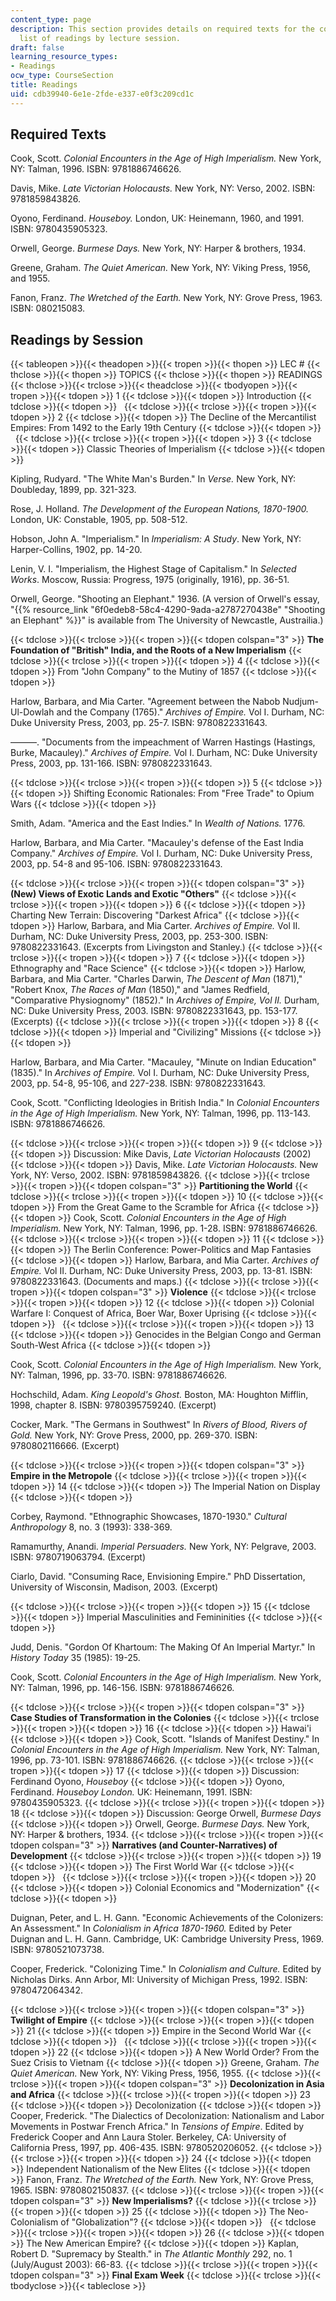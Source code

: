 ```yaml
---
content_type: page
description: This section provides details on required texts for the course and the
  list of readings by lecture session.
draft: false
learning_resource_types:
- Readings
ocw_type: CourseSection
title: Readings
uid: cdb39940-6e1e-2fde-e337-e0f3c209cd1c
---
```

## Required Texts

Cook, Scott. *Colonial Encounters in the Age of High Imperialism.* New York, NY: Talman, 1996. ISBN: 9781886746626.

Davis, Mike. *Late Victorian Holocausts.* New York, NY: Verso, 2002. ISBN: 9781859843826.

Oyono, Ferdinand. *Houseboy.* London, UK: Heinemann, 1960, and 1991. ISBN: 9780435905323.

Orwell, George. *Burmese Days.* New York, NY: Harper & brothers, 1934.

Greene, Graham. *The Quiet American.* New York, NY: Viking Press, 1956, and 1955.

Fanon, Franz. *The Wretched of the Earth.* New York, NY: Grove Press, 1963. ISBN: 080215083.

## Readings by Session

{{< tableopen >}}{{< theadopen >}}{{< tropen >}}{{< thopen >}}
LEC #
{{< thclose >}}{{< thopen >}}
TOPICS
{{< thclose >}}{{< thopen >}}
READINGS
{{< thclose >}}{{< trclose >}}{{< theadclose >}}{{< tbodyopen >}}{{< tropen >}}{{< tdopen >}}
1
{{< tdclose >}}{{< tdopen >}}
Introduction
{{< tdclose >}}{{< tdopen >}}
 
{{< tdclose >}}{{< trclose >}}{{< tropen >}}{{< tdopen >}}
2
{{< tdclose >}}{{< tdopen >}}
The Decline of the Mercantilist Empires: From 1492 to the Early 19th Century
{{< tdclose >}}{{< tdopen >}}
 
{{< tdclose >}}{{< trclose >}}{{< tropen >}}{{< tdopen >}}
3
{{< tdclose >}}{{< tdopen >}}
Classic Theories of Imperialism
{{< tdclose >}}{{< tdopen >}}

Kipling, Rudyard. "The White Man's Burden." In *Verse.* New York, NY: Doubleday, 1899, pp. 321-323.

Rose, J. Holland. *The Development of the European Nations, 1870-1900.* London, UK: Constable, 1905, pp. 508-512.

Hobson, John A. "Imperialism." In *Imperialism: A Study*. New York, NY: Harper-Collins, 1902, pp. 14-20.

Lenin, V. I. "Imperialism, the Highest Stage of Capitalism." In *Selected Works*. Moscow, Russia: Progress, 1975 (originally, 1916), pp. 36-51.

Orwell, George. "Shooting an Elephant." 1936. (A version of Orwell's essay, "{{% resource_link "6f0edeb8-58c4-4290-9ada-a2787270438e" "Shooting an Elephant" %}}" is available from The University of Newcastle, Austrailia.)

{{< tdclose >}}{{< trclose >}}{{< tropen >}}{{< tdopen colspan="3" >}}
**The Foundation of "British" India, and the Roots of a New Imperialism**
{{< tdclose >}}{{< trclose >}}{{< tropen >}}{{< tdopen >}}
4
{{< tdclose >}}{{< tdopen >}}
From "John Company" to the Mutiny of 1857
{{< tdclose >}}{{< tdopen >}}

Harlow, Barbara, and Mia Carter. "Agreement between the Nabob Nudjum-Ul-Dowlah and the Company (1765)." *Archives of Empire.* Vol I. Durham, NC: Duke University Press, 2003, pp. 25-7. ISBN: 9780822331643.

———. "Documents from the impeachment of Warren Hastings (Hastings, Burke, Macauley)." *Archives of Empire.* Vol I. Durham, NC: Duke University Press, 2003, pp. 131-166. ISBN: 9780822331643.

{{< tdclose >}}{{< trclose >}}{{< tropen >}}{{< tdopen >}}
5
{{< tdclose >}}{{< tdopen >}}
Shifting Economic Rationales: From "Free Trade" to Opium Wars
{{< tdclose >}}{{< tdopen >}}

Smith, Adam. "America and the East Indies." In *Wealth of Nations.* 1776.

Harlow, Barbara, and Mia Carter. "Macauley's defense of the East India Company." *Archives of Empire.* Vol I. Durham, NC: Duke University Press, 2003, pp. 54-8 and 95-106. ISBN: 9780822331643.

{{< tdclose >}}{{< trclose >}}{{< tropen >}}{{< tdopen colspan="3" >}}
**(New) Views of Exotic Lands and Exotic "Others"**
{{< tdclose >}}{{< trclose >}}{{< tropen >}}{{< tdopen >}}
6
{{< tdclose >}}{{< tdopen >}}
Charting New Terrain: Discovering "Darkest Africa"
{{< tdclose >}}{{< tdopen >}}
Harlow, Barbara, and Mia Carter. *Archives of Empire.* Vol II. Durham, NC: Duke University Press, 2003, pp. 253-300. ISBN: 9780822331643. (Excerpts from Livingston and Stanley.)
{{< tdclose >}}{{< trclose >}}{{< tropen >}}{{< tdopen >}}
7
{{< tdclose >}}{{< tdopen >}}
Ethnography and "Race Science"
{{< tdclose >}}{{< tdopen >}}
Harlow, Barbara, and Mia Carter. "Charles Darwin, *The Descent of Man* (1871)," "Robert Knox, *The Races of Man* (1850)," and "James Redfield, "Comparative Physiognomy" (1852)." In *Archives of Empire, Vol II.* Durham, NC: Duke University Press, 2003. ISBN: 9780822331643, pp. 153-177. (Excerpts)
{{< tdclose >}}{{< trclose >}}{{< tropen >}}{{< tdopen >}}
8
{{< tdclose >}}{{< tdopen >}}
Imperial and "Civilizing" Missions
{{< tdclose >}}{{< tdopen >}}

Harlow, Barbara, and Mia Carter. "Macauley, "Minute on Indian Education" (1835)." In *Archives of Empire.* Vol I. Durham, NC: Duke University Press, 2003, pp. 54-8, 95-106, and 227-238. ISBN: 9780822331643.

Cook, Scott. "Conflicting Ideologies in British India." In *Colonial Encounters in the Age of High Imperialism.* New York, NY: Talman, 1996, pp. 113-143. ISBN: 9781886746626.

{{< tdclose >}}{{< trclose >}}{{< tropen >}}{{< tdopen >}}
9
{{< tdclose >}}{{< tdopen >}}
Discussion: Mike Davis, *Late Victorian Holocausts* (2002)
{{< tdclose >}}{{< tdopen >}}
Davis, Mike. *Late Victorian Holocausts.* New York, NY: Verso, 2002. ISBN: 9781859843826.
{{< tdclose >}}{{< trclose >}}{{< tropen >}}{{< tdopen colspan="3" >}}
**Partitioning the World**
{{< tdclose >}}{{< trclose >}}{{< tropen >}}{{< tdopen >}}
10
{{< tdclose >}}{{< tdopen >}}
From the Great Game to the Scramble for Africa
{{< tdclose >}}{{< tdopen >}}
Cook, Scott. *Colonial Encounters in the Age of High Imperialism.* New York, NY: Talman, 1996, pp. 1-28. ISBN: 9781886746626.
{{< tdclose >}}{{< trclose >}}{{< tropen >}}{{< tdopen >}}
11
{{< tdclose >}}{{< tdopen >}}
The Berlin Conference: Power-Politics and Map Fantasies
{{< tdclose >}}{{< tdopen >}}
Harlow, Barbara, and Mia Carter. *Archives of Empire.* Vol II. Durham, NC: Duke University Press, 2003, pp. 13-81. ISBN: 9780822331643. (Documents and maps.)
{{< tdclose >}}{{< trclose >}}{{< tropen >}}{{< tdopen colspan="3" >}}
**Violence**
{{< tdclose >}}{{< trclose >}}{{< tropen >}}{{< tdopen >}}
12
{{< tdclose >}}{{< tdopen >}}
Colonial Warfare I: Conquest of Africa, Boer War, Boxer Uprising
{{< tdclose >}}{{< tdopen >}}
 
{{< tdclose >}}{{< trclose >}}{{< tropen >}}{{< tdopen >}}
13
{{< tdclose >}}{{< tdopen >}}
Genocides in the Belgian Congo and German South-West Africa
{{< tdclose >}}{{< tdopen >}}

Cook, Scott. *Colonial Encounters in the Age of High Imperialism.* New York, NY: Talman, 1996, pp. 33-70. ISBN: 9781886746626.

Hochschild, Adam. *King Leopold's Ghost.* Boston, MA: Houghton Mifflin, 1998, chapter 8. ISBN: 9780395759240. (Excerpt)

Cocker, Mark. "The Germans in Southwest" In *Rivers of Blood, Rivers of Gold.* New York, NY: Grove Press, 2000, pp. 269-370. ISBN: 9780802116666. (Excerpt)

{{< tdclose >}}{{< trclose >}}{{< tropen >}}{{< tdopen colspan="3" >}}
**Empire in the Metropole**
{{< tdclose >}}{{< trclose >}}{{< tropen >}}{{< tdopen >}}
14
{{< tdclose >}}{{< tdopen >}}
The Imperial Nation on Display
{{< tdclose >}}{{< tdopen >}}

Corbey, Raymond. "Ethnographic Showcases, 1870-1930." *Cultural Anthropology* 8, no. 3 (1993): 338-369.

Ramamurthy, Anandi. *Imperial Persuaders.* New York, NY: Pelgrave, 2003. ISBN: 9780719063794. (Excerpt)

Ciarlo, David. "Consuming Race, Envisioning Empire." PhD Dissertation, University of Wisconsin, Madison, 2003. (Excerpt)

{{< tdclose >}}{{< trclose >}}{{< tropen >}}{{< tdopen >}}
15
{{< tdclose >}}{{< tdopen >}}
Imperial Masculinities and Femininities
{{< tdclose >}}{{< tdopen >}}

Judd, Denis. "Gordon Of Khartoum: The Making Of An Imperial Martyr." In *History Today* 35 (1985): 19-25.

Cook, Scott. *Colonial Encounters in the Age of High Imperialism.* New York, NY: Talman, 1996, pp. 146-156. ISBN: 9781886746626.

{{< tdclose >}}{{< trclose >}}{{< tropen >}}{{< tdopen colspan="3" >}}
**Case Studies of Transformation in the Colonies**
{{< tdclose >}}{{< trclose >}}{{< tropen >}}{{< tdopen >}}
16
{{< tdclose >}}{{< tdopen >}}
Hawai'i
{{< tdclose >}}{{< tdopen >}}
Cook, Scott. "Islands of Manifest Destiny." In *Colonial Encounters in the Age of High Imperialism.* New York, NY: Talman, 1996, pp. 73-101. ISBN: 9781886746626.
{{< tdclose >}}{{< trclose >}}{{< tropen >}}{{< tdopen >}}
17
{{< tdclose >}}{{< tdopen >}}
Discussion: Ferdinand Oyono, *Houseboy*
{{< tdclose >}}{{< tdopen >}}
Oyono, Ferdinand. *Houseboy London.* UK: Heinemann, 1991. ISBN: 9780435905323.
{{< tdclose >}}{{< trclose >}}{{< tropen >}}{{< tdopen >}}
18
{{< tdclose >}}{{< tdopen >}}
Discussion: George Orwell, *Burmese Days*
{{< tdclose >}}{{< tdopen >}}
Orwell, George. *Burmese Days.* New York, NY: Harper & brothers, 1934.
{{< tdclose >}}{{< trclose >}}{{< tropen >}}{{< tdopen colspan="3" >}}
**Narratives (and Counter-Narratives) of Development**
{{< tdclose >}}{{< trclose >}}{{< tropen >}}{{< tdopen >}}
19
{{< tdclose >}}{{< tdopen >}}
The First World War
{{< tdclose >}}{{< tdopen >}}
 
{{< tdclose >}}{{< trclose >}}{{< tropen >}}{{< tdopen >}}
20
{{< tdclose >}}{{< tdopen >}}
Colonial Economics and "Modernization"
{{< tdclose >}}{{< tdopen >}}

Duignan, Peter, and L. H. Gann. "Economic Achievements of the Colonizers: An Assessment." In *Colonialism in Africa 1870-1960.* Edited by Peter Duignan and L. H. Gann. Cambridge, UK: Cambridge University Press, 1969. ISBN: 9780521073738.

Cooper, Frederick. "Colonizing Time." In *Colonialism and Culture.* Edited by Nicholas Dirks. Ann Arbor, MI: University of Michigan Press, 1992. ISBN: 9780472064342.

{{< tdclose >}}{{< trclose >}}{{< tropen >}}{{< tdopen colspan="3" >}}
**Twilight of Empire**
{{< tdclose >}}{{< trclose >}}{{< tropen >}}{{< tdopen >}}
21
{{< tdclose >}}{{< tdopen >}}
Empire in the Second World War
{{< tdclose >}}{{< tdopen >}}
 
{{< tdclose >}}{{< trclose >}}{{< tropen >}}{{< tdopen >}}
22
{{< tdclose >}}{{< tdopen >}}
A New World Order? From the Suez Crisis to Vietnam
{{< tdclose >}}{{< tdopen >}}
Greene, Graham. *The Quiet American.* New York, NY: Viking Press, 1956, 1955.
{{< tdclose >}}{{< trclose >}}{{< tropen >}}{{< tdopen colspan="3" >}}
**Decolonization in Asia and Africa**
{{< tdclose >}}{{< trclose >}}{{< tropen >}}{{< tdopen >}}
23
{{< tdclose >}}{{< tdopen >}}
Decolonization
{{< tdclose >}}{{< tdopen >}}
Cooper, Frederick. "The Dialectics of Decolonization: Nationalism and Labor Movements in Postwar French Africa." In *Tensions of Empire*. Edited by Frederick Cooper and Ann Laura Stoler. Berkeley, CA: University of California Press, 1997, pp. 406-435. ISBN: 9780520206052.
{{< tdclose >}}{{< trclose >}}{{< tropen >}}{{< tdopen >}}
24
{{< tdclose >}}{{< tdopen >}}
Independent Nationalism of the New Elites
{{< tdclose >}}{{< tdopen >}}
Fanon, Franz. *The Wretched of the Earth.* New York, NY: Grove Press, 1965. ISBN: 9780802150837.
{{< tdclose >}}{{< trclose >}}{{< tropen >}}{{< tdopen colspan="3" >}}
**New Imperialisms?**
{{< tdclose >}}{{< trclose >}}{{< tropen >}}{{< tdopen >}}
25
{{< tdclose >}}{{< tdopen >}}
The Neo-Colonialism of "Globalization"?
{{< tdclose >}}{{< tdopen >}}
 
{{< tdclose >}}{{< trclose >}}{{< tropen >}}{{< tdopen >}}
26
{{< tdclose >}}{{< tdopen >}}
The New American Empire?
{{< tdclose >}}{{< tdopen >}}
Kaplan, Robert D. "Supremacy by Stealth." in *The Atlantic Monthly* 292, no. 1 (July/August 2003): 66-83.
{{< tdclose >}}{{< trclose >}}{{< tropen >}}{{< tdopen colspan="3" >}}
**Final Exam Week**
{{< tdclose >}}{{< trclose >}}{{< tbodyclose >}}{{< tableclose >}}